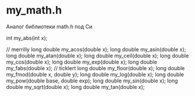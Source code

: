 # my_math.h
Аналог библиотеки math.h под Си

int my_abs(int x);

// merrilly
long double my_acos(double x);
long double my_asin(double x);
long double my_atan(double x);
long double my_ceil(double x);
long double my_cos(double x);
long double my_exp(double x);
long double my_fabs(double x);
// ticklert
long double my_floor(double x);
long double my_fmod(double x, double y);
long double my_log(double x);
long double my_pow(double base, double exp);
long double my_sin(double x);
long double my_sqrt(double x);
long double my_tan(double x);
